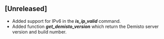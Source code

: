 ## [Unreleased]
  - Added support for IPv6 in the ***is_ip_valid*** command.
  - Added function ***get_demisto_version*** which return the Demisto server version and build number.
